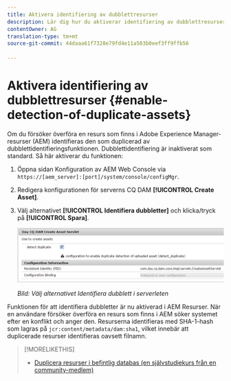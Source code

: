 ```yaml
---
title: Aktivera identifiering av dubblettresurser
description: Lär dig hur du aktiverar identifiering av dubblettresurser i AEM.
contentOwner: AG
translation-type: tm+mt
source-git-commit: 44daaa61f7328e79fd4e11a503b0eef3ff9ffb56

---
```



# Aktivera identifiering av dubblettresurser {#enable-detection-of-duplicate-assets}

Om du försöker överföra en resurs som finns i Adobe Experience Manager-resurser (AEM) identifieras den som duplicerad av dubblettidentifieringsfunktionen. Dubblettidentifiering är inaktiverat som standard. Så här aktiverar du funktionen:

1. Öppna sidan Konfiguration av AEM Web Console via `https://[aem_server]:[port]/system/console/configMgr`.
1. Redigera konfigurationen för serverns CQ DAM **[!UICONTROL Create Asset]**.
1. Välj alternativet **[!UICONTROL Identifiera dubbletter]** och klicka/tryck på **[!UICONTROL Spara]**.

   ![Välj alternativet Identifiera dubblett i serverleten](assets/chlimage_1-377.png)

   *Bild: Välj alternativet Identifiera dubblett i serverleten*

Funktionen för att identifiera dubbletter är nu aktiverad i AEM Resurser. När en användare försöker överföra en resurs som finns i AEM söker systemet efter en konflikt och anger den. Resurserna identifieras med SHA-1-hash som lagras på `jcr:content/metadata/dam:sha1`, vilket innebär att duplicerade resurser identifieras oavsett filnamn.

>[!MORELIKETHIS]
>
>* [Duplicera resurser i befintlig databas (en självstudiekurs från en community-medlem)](https://experience-aem.blogspot.com/2019/06/aem-65-find-duplicate-assets-binaries-in-existing-repository.html)

